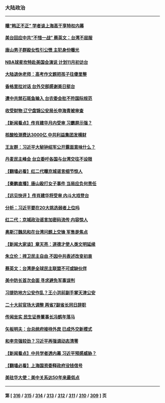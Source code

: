 ### 大陆政治
---
#### [曝“韩正不正” 学者谈上海高干享特权内幕](../../pages/ncid277/n13757212.md) 
#### [美台回应中共“不惜一战” 蔡英文：台湾不屈服](../../pages/ncid277/n13757118.md) 
#### [唐山男子群殴女性引公愤 主犯身份曝光](../../pages/ncid277/n13757180.md) 
#### [NBA球星坎特赴美国会演说 计划11月初访台](../../pages/ncid277/n13757144.md) 
#### [大陆退休老师：高考作文题把孩子往傻里整](../../pages/ncid277/n13757103.md) 
#### [香格里拉对话 台外交部感谢美日挺台](../../pages/ncid277/n13757094.md) 
#### [遭中共禁石斑鱼输入 台农委会批不符国际规范](../../pages/ncid277/n13757003.md) 
#### [收受财物 辽宁盘锦公安局长申海青被审查](../../pages/ncid277/n13757068.md) 
#### [【新闻看点】传肖建华月内受审 习霸屏示强？](../../pages/ncid277/n13756863.md) 
#### [核酸检测费达3000亿 中共利益集团发横财](../../pages/ncid277/n13757046.md) 
#### [王友群：习近平大秘钟绍军公开露面意味什么？](../../pages/ncid277/n13756934.md) 
#### [丹麦民主峰会 台立委吁各国与台湾交往不设限](../../pages/ncid277/n13756929.md) 
#### [【翻墙必看】红二代曝京城谣言细节惊人](../../pages/ncid277/n13756922.md) 
#### [【秦鹏直播】唐山殴打女子事件 当局应负何责任](../../pages/ncid277/n13756831.md) 
#### [【远见快评 】传肖建华将受审 内斗大戏登台](../../pages/ncid277/n13756829.md) 
#### [分析：习近平要在20大挑选弱者上位吗](../../pages/ncid277/n13756800.md) 
#### [红二代：京城政治谣言加密码流传 内容惊人](../../pages/ncid277/n13756750.md) 
#### [奥斯汀魏凤和在台湾问题上交锋 军售是焦点](../../pages/ncid277/n13756729.md) 
#### [【新闻大家谈】章天亮：道德才使人类文明延续](../../pages/ncid277/n13756684.md) 
#### [朱立伦：捍卫民主自由 不因中共表述改变初衷](../../pages/ncid277/n13756564.md) 
#### [蔡英文：台湾是全球民主联盟不可或缺伙伴](../../pages/ncid277/n13756712.md) 
#### [美中防长首次会面 寻求避免军事误判](../../pages/ncid277/n13756558.md) 
#### [习提防地方公安作乱？王小洪前副手掌天津公安](../../pages/ncid277/n13756607.md) 
#### [二十大前官场大调整 两省7副省长同日辞职](../../pages/ncid277/n13756604.md) 
#### [传闻坐实 民生证券董事长冯鹤年落马](../../pages/ncid277/n13756425.md) 
#### [矢板明夫：台总统府接待外宾 已成外交新模式](../../pages/ncid277/n13756264.md) 
#### [和李克强较劲？习近平再强调动态清零](../../pages/ncid277/n13756346.md) 
#### [【新闻看点】中共学者透内幕 习近平预感威胁？](../../pages/ncid277/n13755958.md) 
#### [【翻墙必看】上海国资委释政府没钱信号](../../pages/ncid277/n13756240.md) 
#### [美驻华大使：美中关系达50年来最低点](../../pages/ncid277/n13756184.md) 

---
#### 第 [ [316](./316.md) / [315](./315.md) / [314](./314.md) / [313](./313.md) / [312](./312.md) / [311](./311.md) / [310](./310.md) / [309](./309.md) ] 页
